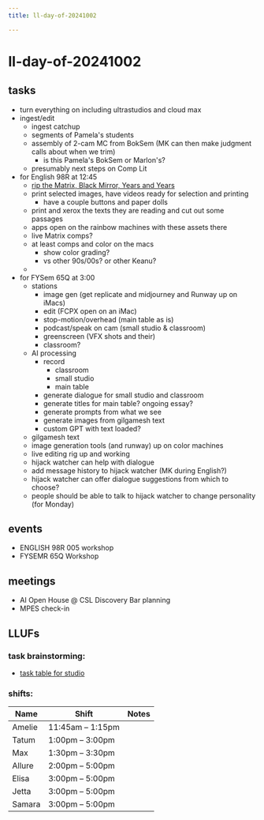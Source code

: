 ```yaml
---
title: ll-day-of-20241002

---
```


# ll-day-of-20241002


## tasks

- turn everything on including ultrastudios and cloud max
- ingest/edit
    - ingest catchup
    - segments of Pamela's students
    - assembly of 2-cam MC from BokSem (MK can then make judgment calls about when we trim)
        - is this Pamela's BokSem or Marlon's?
    - presumably next steps on Comp Lit
- for English 98R at 12:45
    - [rip the Matrix, Black Mirror, Years and Years](https://hackmd.io/c_GVywphRlelEbammpBakw)
    - print selected images, have videos ready for selection and printing
        - have a couple buttons and paper dolls
    - print and xerox the texts they are reading and cut out some passages
    - apps open on the rainbow machines with these assets there
    - live Matrix comps?
    - at least comps and color on the macs
        - show color grading?
        - vs other 90s/00s? or other Keanu?
    - 
- for FYSem 65Q at 3:00
    - stations
        - image gen (get replicate and midjourney and Runway up on iMacs)
        - edit (FCPX open on an iMac)
        - stop-motion/overhead (main table as is)
        - podcast/speak on cam (small studio & classroom)
        - greenscreen (VFX shots and their)
        - classroom?
    - AI processing
        - record
            - classroom
            - small studio
            - main table
        - generate dialogue for small studio and classroom
        - generate titles for main table? ongoing essay?
        - generate prompts from what we see
        - generate images from gilgamesh text
        - custom GPT with text loaded?
    - gilgamesh text
    - image generation tools (and runway) up on color machines
    - live editing rig up and working
    - hijack watcher can help with dialogue
    - add message history to hijack watcher (MK during English?)
    - hijack watcher can offer dialogue suggestions from which to choose?
    - people should be able to talk to hijack watcher to change personality (for Monday)


## events
* ENGLISH 98R 005 workshop
* FYSEMR 65Q Workshop


## meetings

* AI Open House @ CSL Discovery Bar planning
* MPES check-in


## LLUFs

### task brainstorming: 

* [task table for studio](https://airtable.com/appN3NB28TdhG2S7x/tblHsMq7e2MwOiqsd/viwAYqLBckEODBII1?blocks=hide)

### shifts:

| Name    | Shift               | Notes |
|---------|---------------------|-------|
| Amelie  | 11:45am – 1:15pm     |       |
| Tatum   | 1:00pm – 3:00pm      |       |
| Max     | 1:30pm – 3:30pm      |       |
| Allure  | 2:00pm – 5:00pm      |       |
| Elisa   | 3:00pm – 5:00pm      |       |
| Jetta   | 3:00pm – 5:00pm      |       |
| Samara  | 3:00pm – 5:00pm      |       |
